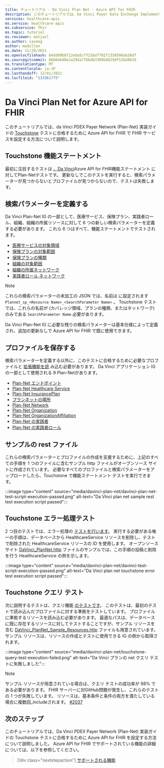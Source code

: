 ```yaml
---
title: チュートリアル - Da Vinci Plan Net - Azure API for FHIR
description: このチュートリアルでは、Da Vinci Payer Data Exchange Implementation Guide の Touchstone テストに合格するために、Azure API for FHIR で FHIR サービスを設定する方法について説明します。
services: healthcare-apis
ms.service: healthcare-apis
ms.subservice: fhir
ms.topic: tutorial
ms.reviewer: matjazl
ms.author: cavoeg
author: modillon
ms.date: 11/29/2021
ms.openlocfilehash: 84dd99b8712eda5cff23bd7702f1336598ab26df
ms.sourcegitcommit: 66b6e640e2a294a7fbbdb3309b4829df526d863d
ms.translationtype: MT
ms.contentlocale: ja-JP
ms.lasthandoff: 12/01/2021
ms.locfileid: "133361775"
---
```

# <a name="da-vinci-plan-net-for-azure-api-for-fhir"></a>Da Vinci Plan Net for Azure API for FHIR

このチュートリアルでは、da Vinci PDEX Payer Network (Plan-Net) 実装ガイドの [Touchstone](https://touchstone.aegis.net/touchstone/) テストに合格するために Azure API for FHIR で FHIR サービスを設定する方法について説明します。

## <a name="touchstone-capability-statement"></a>Touchstone 機能ステートメント

最初に注目するテストは [、Da Vinci](https://touchstone.aegis.net/touchstone/testdefinitions?selectedTestGrp=/FHIRSandbox/DaVinci/FHIR4-0-1-Test/PDEX/PlanNet/00-Capability&activeOnly=false&contentEntry=TEST_SCRIPTS)Azure API for FHIR機能ステートメント に対してPlan-Netテストです。 更新なしでこのテストを実行すると、検索パラメーターが見つからないとプロファイルが見つからないので、テストは失敗します。

## <a name="define-search-parameters"></a>検索パラメーターを定義する

Da Vinci Plan-Net IG の一部として、医療サービス、保険プラン、[](how-to-do-custom-search.md)実践者ロール、組織、組織の所属リソースに対して 6 つの新しい検索パラメーターを定義する必要があります。 これら 6 つはすべて、機能ステートメントでテストされます。

* [医療サービスの対象領域](http://hl7.org/fhir/us/davinci-pdex-plan-net/STU1/SearchParameter-healthcareservice-coverage-area.html)
* [保険プランの対象範囲](http://hl7.org/fhir/us/davinci-pdex-plan-net/STU1/SearchParameter-insuranceplan-coverage-area.html)
* [保険プランの種類](http://hl7.org/fhir/us/davinci-pdex-plan-net/STU1/SearchParameter-insuranceplan-plan-type.html)
* [組織の対象範囲](http://hl7.org/fhir/us/davinci-pdex-plan-net/STU1/SearchParameter-organization-coverage-area.html)
* [組織の所属ネットワーク](http://hl7.org/fhir/us/davinci-pdex-plan-net/STU1/SearchParameter-organizationaffiliation-network.html)
* [実践者ロール ネットワーク](http://hl7.org/fhir/us/davinci-pdex-plan-net/STU1/SearchParameter-practitionerrole-network.html)

> [!NOTE]
> これらの検索パラメーターの未加工の JSON では、名前は に設定されます `Plannet_sp_<Resource Name>_<SearchParameter Name>` 。 Touchstone テストでは、これらの名前が (カバレッジ領域、プランの種類、またはネットワーク) のみである `SearchParameter Name` 必要があります。

Da Vinci Plan-Net IG に必要な残りの検索パラメーターは基本仕様によって定義され、追加の更新なしで Azure API for FHIR で既に使用できます。

## <a name="store-profiles"></a>プロファイルを保存する

検索パラメーターを定義する以外に、このテストに合格するために必要なプロファイルと [拡張機能を読](./validation-against-profiles.md#storing-profiles) み込む必要があります。 Da Vinci アプリケーション IG の一部として使用される 9 Plan-Netがあります。

* [Plan-Net エンドポイント](http://hl7.org/fhir/us/davinci-pdex-plan-net/STU1/StructureDefinition-plannet-Endpoint.html)
* [Plan-Net Healthcare Service](http://hl7.org/fhir/us/davinci-pdex-plan-net/STU1/StructureDefinition-plannet-HealthcareService.html)
* [Plan-Net InsurancePlan](http://hl7.org/fhir/us/davinci-pdex-plan-net/STU1/StructureDefinition-plannet-InsurancePlan.html) 
* [プランネットの場所](http://hl7.org/fhir/us/davinci-pdex-plan-net/STU1/StructureDefinition-plannet-Location.html)
* [Plan-Net Network](http://hl7.org/fhir/us/davinci-pdex-plan-net/STU1/StructureDefinition-plannet-Network.html)
* [Plan-Net Organization](http://hl7.org/fhir/us/davinci-pdex-plan-net/STU1/StructureDefinition-plannet-Organization.html)
* [Plan-Net OrganizationAffiliation](http://hl7.org/fhir/us/davinci-pdex-plan-net/STU1/StructureDefinition-plannet-OrganizationAffiliation.html)
* [Plan-Net の実践者](http://hl7.org/fhir/us/davinci-pdex-plan-net/STU1/StructureDefinition-plannet-Practitioner.html)
* [Plan-Net の実践者ロール](http://hl7.org/fhir/us/davinci-pdex-plan-net/STU1/StructureDefinition-plannet-PractitionerRole.html)

## <a name="sample-rest-file"></a>サンプルの rest ファイル

これらの検索パラメーターとプロファイルの作成を支援するために、上記のすべての手順を 1 つのファイルに含むサンプル http ファイルがオープンソース サイトに作成されています。 必要なすべてのプロファイルと検索パラメーターをアップロードしたら、Touchstone で機能ステートメント テストを実行できます。

:::image type="content" source="media/davinci-plan-net/davinci-plan-net-test-script-execution-passed.png" alt-text="Da Vinci plan net sample rest test execution script passed":::

## <a name="touchstone-error-handling-test"></a>Touchstone エラー処理テスト

2 つ目のテストでは、エラー処理の [テストを行います](https://touchstone.aegis.net/touchstone/testdefinitions?selectedTestGrp=/FHIRSandbox/DaVinci/FHIR4-0-1-Test/PDEX/PlanNet/01-Error-Codes&activeOnly=false&contentEntry=TEST_SCRIPTS)。 実行する必要がある唯一の手順は、データベースから HealthcareService リソースを削除し、テストで削除された HealthcareService リソースの ID を使用します。 オープンソース サイト [DaVinci_PlanNet.http](https://github.com/microsoft/fhir-server/blob/main/docs/rest/DaVinciPlanNet/DaVinci_PlanNet.http) ファイルのサンプルでは、この手順の投稿と削除を行う HealthcareService の例を示します。

:::image type="content" source="media/davinci-plan-net/davinci-test-script-execution-passed.png" alt-text="Da Vinci plan net touchstone error test execution script passed":::

## <a name="touchstone-query-test"></a>Touchstone クエリ テスト

次に説明するテストは、クエリ機能 [のテストです](https://touchstone.aegis.net/touchstone/testdefinitions?selectedTestGrp=/FHIRSandbox/DaVinci/FHIR4-0-1-Test/PDEX/PlanNet/03-Query&activeOnly=false&contentEntry=TEST_SCRIPTS)。 このテストは、最初のテストで読み込んだプロファイルに対する準拠をテストしています。 プロファイルに準拠するリソースを読み込む必要があります。 最適なパスは、データベースに既に存在するリソースに対してテストすることですが、サンプル リソースを含む [DaVinci_PlanNet_Sample_Resources.http](https://github.com/microsoft/fhir-server/blob/main/docs/rest/DaVinciPlanNet/DaVinci_PlanNet_Sample_Resources.http) ファイルも用意されています。サンプル リソースは、リソースの作成とテストに使用できる IG の例から取得されます。  

:::image type="content" source="media/davinci-plan-net/touchstone-query-test-execution-failed.png" alt-text="Da Vinci プランの net クエリ テストに失敗しました":::

> [!NOTE]
> サンプル リソースが用意されている場合は、クエリ テストの成功率が 98% である必要があります。
> FHIR サーバーに対GitHub問題が発生し、これらのテストの 1 つが失敗しています。
リソースは、基本条件と条件の両方を満たしている場合に複数回_includeされます。 [#2037](https://github.com/microsoft/fhir-server/issues/2037) 

## <a name="next-steps"></a>次のステップ

このチュートリアルでは、Da Vinci PDEX Payer Network (Plan-Net) 実装ガイドの Touchstone テストに合格するために Azure API for FHIR を設定する方法について説明しました。 Azure API for FHIR でサポートされている機能の詳細については、以下を参照してください。

>[!div class="nextstepaction"]
>[サポートされる機能](fhir-features-supported.md)
